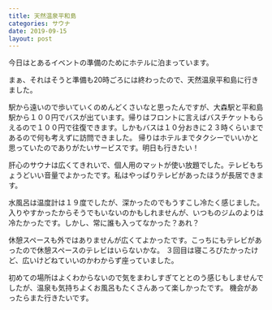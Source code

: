 ```yaml
---
title: 天然温泉平和島
categories: サウナ
date: 2019-09-15
layout: post
---
```


今日はとあるイベントの準備のためにホテルに泊まっています。

まぁ、それはそうと準備も20時ごろには終わったので、天然温泉平和島に行きました。

駅から遠いので歩いていくのめんどくさいなと思ったんですが、大森駅と平和島駅から１００円でバスが出ています。帰りはフロントに言えばバスチケットもらえるので１００円で往復できます。しかもバスは１０分おきに２３時くらいまであるので何も考えずに訪問できました。
帰りはホテルまでタクシーでいいかと思っていたのでありがたいサービスです。明日も行きたい！

肝心のサウナは広くてきれいで、個人用のマットが使い放題でした。テレビもちょうどいい音量でよかったです。私はやっぱりテレビがあったほうが長居できます。

水風呂は温度計は１９度でしたが、深かったのでもうすこし冷たく感じました。入りやすかったからそうでもいないのかもしれませんが、いつものジムのよりは冷たかったです。しかし、常に誰も入ってなかった？あれ？

休憩スペースも外ではありませんが広くてよかったです。こっちにもテレビがあったので休憩スペースのテレビはいらないかな。
３回目は寝ころびたかったけど、広いけどねていいのかわからず座っていました。

初めての場所はよくわからないので気をまわしすぎてととのう感じもしませんでしたが、温泉も気持ちよくお風呂もたくさんあって楽しかったです。
機会があったらまた行きたいです。